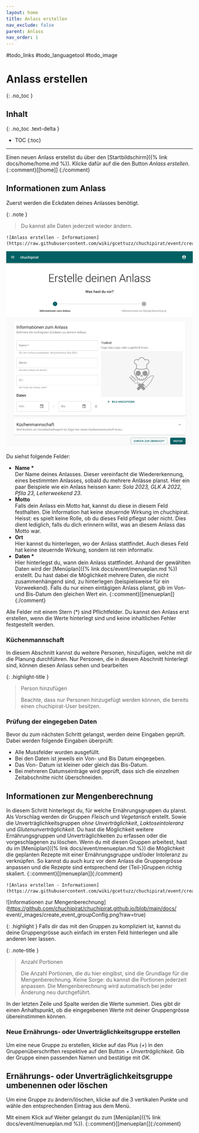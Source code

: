 ```yaml
---
layout: home
title: Anlass erstellen
nav_exclude: false
parent: Anlass
nav_order: 1
---
```


#todo_links
#todo_languagetool 
#todo_image 

# Anlass erstellen
{: .no_toc }

## Inhalt
{: .no_toc .text-delta }

- TOC
{:toc}

---

Einen neuen Anlass erstellst du über den [Startbildschirm]({% link docs/home/home.md %}). Klicke dafür auf die den Button *Anlass erstellen*.
  {::comment}[[home]] {:/comment}

## Informationen zum Anlass

Zuerst werden die Eckdaten deines Anlasses benötigt.

{: .note }
> Du kannst alle Daten jederzeit wieder ändern.


```
![Anlass erstellen - Informationen](https://raw.githubusercontent.com/wiki/gcettuzz/chuchipirat/event/create_event_information.png)
```

![Anlass erstellen](https://github.com/chuchipirat/chuchipirat.github.io/blob/main/docs/event/_images/create_event_information.png?raw=true)

Du siehst folgende Felder:

- **Name \***  
  Der Name deines Anlasses. Dieser vereinfacht die Wiedererkennung, eines bestimmten Anlasses, sobald du mehrere Anlässe planst. Hier ein paar Beispiele wie ein Anlass heissen kann: _Sola 2023, GLK A 2022, Pfila 23, Leiterweekend 23_.
- **Motto**  
  Falls dein Anlass ein Motto hat, kannst du diese in diesem Feld festhalten. Die Information hat keine steuernde Wirkung im chuchipirat. Heisst: es spielt keine Rolle, ob du dieses Feld pflegst oder nicht. Dies dient lediglich, falls du dich erinnern willst, was an diesem Anlass das Motto war. 
- **Ort**  
  Hier kannst du hinterlegen, wo der Anlass stattfindet. Auch dieses Feld hat keine steuernde Wirkung, sondern ist rein informativ.
- **Daten \***  
  Hier hinterlegst du, wann dein Anlass stattfindet. Anhand der gewählten Daten wird der [Menüplan]({% link docs/event/menueplan.md %}) erstellt. Du hast dabei die Möglichkeit mehrere Daten, die nicht zusammenhängend sind, zu hinterlegen (beispielsweise für ein Vorweekend).
  Falls du nur einen eintägigen Anlass planst, gib im Von- und Bis-Datum den gleichen Wert ein.
  {::comment}[[menueplan]]{:/comment}

Alle Felder mit einem Stern (\*) sind Pflichtfelder. Du kannst den Anlass erst erstellen, wenn die Werte hinterlegt sind und keine inhaltlichen Fehler festgestellt werden.

### Küchenmannschaft

In diesem Abschnitt kannst du weitere Personen, hinzufügen, welche mit dir die Planung durchführen. Nur Personen, die in diesem Abschnitt hinterlegt sind, können diesen Anlass sehen und bearbeiten


{: .highlight-title }
> Person hinzufügen
>
>Beachte, dass nur Personen hinzugefügt werden können, die bereits einen chuchipirat-User besitzen.



### Prüfung der eingegeben Daten

Bevor du zum nächsten Schritt gelangst, werden deine Eingaben geprüft. Dabei werden folgende Eingaben überprüft:

- Alle Mussfelder wurden ausgefüllt.
- Bei den Daten ist jeweils ein Von- und Bis Datum eingegeben.
- Das Von- Datum ist kleiner oder gleich das Bis-Datum.
- Bei mehreren Datumseinträge wird geprüft, dass sich die einzelnen Zeitabschnitte nicht überschneiden.

## Informationen zur Mengenberechnung

In diesem Schritt hinterlegst du, für welche Ernährungsgruppen du planst. Als Vorschlag werden dir Gruppen _Fleisch_ und _Vegetarisch_ erstellt. Sowie die Unverträglichkeitsgruppen _ohne Unverträglichkeit_, _Laktoseintoleranz_ und _Glutenunverträglichkeit_. Du hast die Möglichkeit weitere Ernährungsgruppen und Unverträglichkeiten zu erfassen oder die vorgeschlagenen zu löschen. Wenn du mit diesen Gruppen arbeitest, hast du im [Menüplan]({% link docs/event/menueplan.md %}) die Möglichkeit die geplanten Rezepte mit einer Ernährungsgruppe und/oder Intoleranz zu verknüpfen. So kannst du auch kurz vor dem Anlass die Gruppengrösse anpassen und die Rezepte sind entsprechend der (Teil-)Gruppen richtig skaliert. {::comment}[[menueplan]]{:/comment}

```
![Anlass erstellen - Informationen](https://raw.githubusercontent.com/wiki/gcettuzz/chuchipirat/event/create_event_groupConfig.png)
```

![Informationen zur Mengenberechnung](https://github.com/chuchipirat/chuchipirat.github.io/blob/main/docs/ event/_images/create_event_groupConfig.png?raw=true)

{: .highlight }
Falls dir das mit den Gruppen zu kompliziert ist, kannst du deine Gruppengrösse auch einfach im ersten Feld hinterlegen und alle anderen leer lassen.

{: .note-title }

> Anzahl Portionen
>
>Die Anzahl Portionen, die du hier eingibst, sind die Grundlage für die Mengenberechnung. Keine Sorge: du kannst die Portionen jederzeit anpassen. Die Mengenberechnung wird automatisch bei jeder Änderung neu durchgeführt.

In der letzten Zeile und Spalte werden die Werte summiert. Dies gibt dir einen Anhaltspunkt, ob die eingegebenen Werte mit deiner Gruppengrösse übereinstimmen können.

### Neue Ernährungs- oder Unverträglichkeitsgruppe erstellen

Um eine neue Gruppe zu erstellen, klicke auf das Plus (*+*) in den Gruppenüberschriften respektive auf den Button *+ Unverträglichkeit*. Gib der Gruppe einen passenden Namen und bestätige mit *OK*.

## Ernährungs- oder Unverträglichkeitsgruppe umbenennen oder löschen

Um eine Gruppe zu ändern/löschen, klicke auf die 3 vertikalen Punkte und wähle den entsprechenden Eintrag aus dem Menü.

Mit einem Klick auf Weiter gelangst du zum [Menüplan]({% link docs/event/menueplan.md %}).   {::comment}[[menueplan]]{:/comment}
